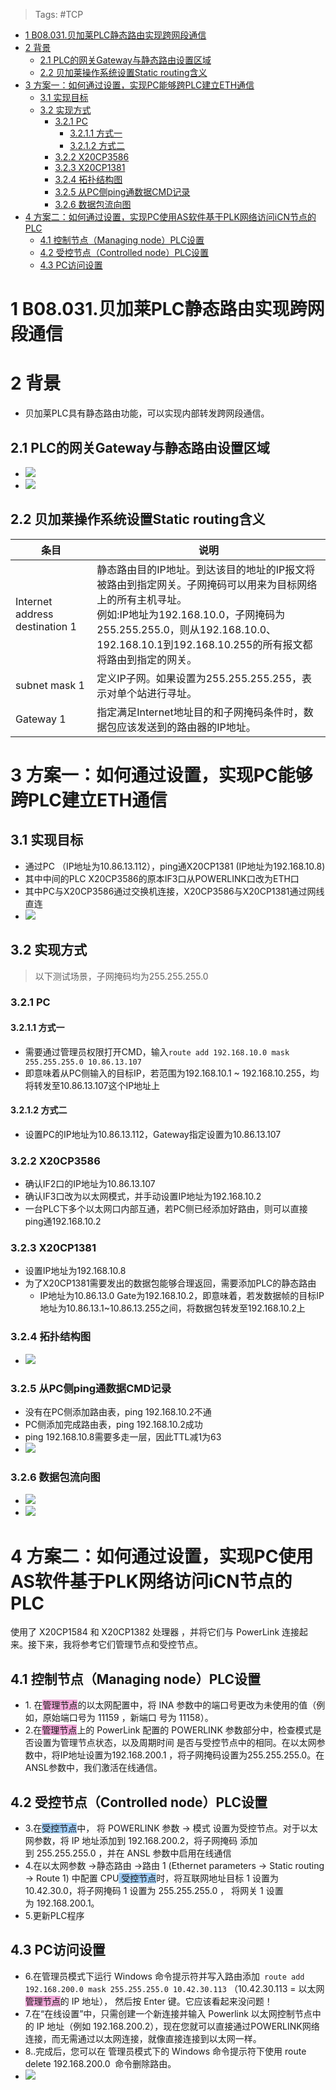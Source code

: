 > Tags: #TCP

- [1 B08.031.贝加莱PLC静态路由实现跨网段通信](#_1-b08031%E8%B4%9D%E5%8A%A0%E8%8E%B1plc%E9%9D%99%E6%80%81%E8%B7%AF%E7%94%B1%E5%AE%9E%E7%8E%B0%E8%B7%A8%E7%BD%91%E6%AE%B5%E9%80%9A%E4%BF%A1)
- [2 背景](#_2-%E8%83%8C%E6%99%AF)
	- [2.1 PLC的网关Gateway与静态路由设置区域](#_21-plc%E7%9A%84%E7%BD%91%E5%85%B3gateway%E4%B8%8E%E9%9D%99%E6%80%81%E8%B7%AF%E7%94%B1%E8%AE%BE%E7%BD%AE%E5%8C%BA%E5%9F%9F)
	- [2.2 贝加莱操作系统设置Static routing含义](#_22-%E8%B4%9D%E5%8A%A0%E8%8E%B1%E6%93%8D%E4%BD%9C%E7%B3%BB%E7%BB%9F%E8%AE%BE%E7%BD%AEstatic-routing%E5%90%AB%E4%B9%89)
- [3 方案一：如何通过设置，实现PC能够跨PLC建立ETH通信](#_3-%E6%96%B9%E6%A1%88%E4%B8%80%EF%BC%9A%E5%A6%82%E4%BD%95%E9%80%9A%E8%BF%87%E8%AE%BE%E7%BD%AE%EF%BC%8C%E5%AE%9E%E7%8E%B0pc%E8%83%BD%E5%A4%9F%E8%B7%A8plc%E5%BB%BA%E7%AB%8Beth%E9%80%9A%E4%BF%A1)
	- [3.1 实现目标](#_31-%E5%AE%9E%E7%8E%B0%E7%9B%AE%E6%A0%87)
	- [3.2 实现方式](#_32-%E5%AE%9E%E7%8E%B0%E6%96%B9%E5%BC%8F)
		- [3.2.1 PC](#_321-pc)
			- [3.2.1.1 方式一](#_3211-%E6%96%B9%E5%BC%8F%E4%B8%80)
			- [3.2.1.2 方式二](#_3212-%E6%96%B9%E5%BC%8F%E4%BA%8C)
		- [3.2.2 X20CP3586](#_322-x20cp3586)
		- [3.2.3 X20CP1381](#_323-x20cp1381)
		- [3.2.4 拓扑结构图](#_324-%E6%8B%93%E6%89%91%E7%BB%93%E6%9E%84%E5%9B%BE)
		- [3.2.5 从PC侧ping通数据CMD记录](#_325-%E4%BB%8Epc%E4%BE%A7ping%E9%80%9A%E6%95%B0%E6%8D%AEcmd%E8%AE%B0%E5%BD%95)
		- [3.2.6 数据包流向图](#_326-%E6%95%B0%E6%8D%AE%E5%8C%85%E6%B5%81%E5%90%91%E5%9B%BE)
- [4 方案二：如何通过设置，实现PC使用AS软件基于PLK网络访问iCN节点的PLC](#_4-%E6%96%B9%E6%A1%88%E4%BA%8C%EF%BC%9A%E5%A6%82%E4%BD%95%E9%80%9A%E8%BF%87%E8%AE%BE%E7%BD%AE%EF%BC%8C%E5%AE%9E%E7%8E%B0pc%E4%BD%BF%E7%94%A8as%E8%BD%AF%E4%BB%B6%E5%9F%BA%E4%BA%8Eplk%E7%BD%91%E7%BB%9C%E8%AE%BF%E9%97%AEicn%E8%8A%82%E7%82%B9%E7%9A%84plc)
	- [4.1 控制节点（Managing node）PLC设置](#_41-%E6%8E%A7%E5%88%B6%E8%8A%82%E7%82%B9%EF%BC%88managing-node%EF%BC%89plc%E8%AE%BE%E7%BD%AE)
	- [4.2 受控节点（Controlled node）PLC设置](#_42-%E5%8F%97%E6%8E%A7%E8%8A%82%E7%82%B9%EF%BC%88controlled-node%EF%BC%89plc%E8%AE%BE%E7%BD%AE)
	- [4.3 PC访问设置](#_43-pc%E8%AE%BF%E9%97%AE%E8%AE%BE%E7%BD%AE)

# 1 B08.031.贝加莱PLC静态路由实现跨网段通信

# 2 背景

- 贝加莱PLC具有静态路由功能，可以实现内部转发跨网段通信。

## 2.1 PLC的网关Gateway与静态路由设置区域

- ![](FILES/031贝加莱PLC静态路由实现跨网段通信/image-20240729142411009.png)
- ![](FILES/031贝加莱PLC静态路由实现跨网段通信/image-20230216155643470.png)

## 2.2 贝加莱操作系统设置Static routing含义

| 条目 | 说明 |
| --- | --- |
| Internet address destination 1   | 静态路由目的IP地址。到达该目的地址的IP报文将被路由到指定网关。子网掩码可以用来为目标网络上的所有主机寻址。<br> 例如:IP地址为192.168.10.0，子网掩码为255.255.255.0，则从192.168.10.0、192.168.10.1到192.168.10.255的所有报文都将路由到指定的网关。|
| subnet mask 1|  定义IP子网。如果设置为255.255.255.255，表示对单个站进行寻址。|
| Gateway 1| 指定满足Internet地址目的和子网掩码条件时，数据包应该发送到的路由器的IP地址。|

# 3 方案一：如何通过设置，实现PC能够跨PLC建立ETH通信

## 3.1 实现目标

- 通过PC （IP地址为10.86.13.112），ping通X20CP1381 (IP地址为192.168.10.8)
- 其中中间的PLC X20CP3586的原本IF3口从POWERLINK口改为ETH口
- 其中PC与X20CP3586通过交换机连接，X20CP3586与X20CP1381通过网线直连
- ![](FILES/031贝加莱PLC静态路由实现跨网段通信/image-20230216155431476.png)

## 3.2 实现方式

> 以下测试场景，子网掩码均为255.255.255.0

### 3.2.1 PC

#### 3.2.1.1 方式一

- 需要通过管理员权限打开CMD，输入`route add 192.168.10.0 mask 255.255.255.0 10.86.13.107`
- 即意味着从PC侧输入的目标IP，若范围为192.168.10.1 ~ 192.168.10.255，均将转发至10.86.13.107这个IP地址上

#### 3.2.1.2 方式二

- 设置PC的IP地址为10.86.13.112，Gateway指定设置为10.86.13.107

### 3.2.2 X20CP3586

- 确认IF2口的IP地址为10.86.13.107
- 确认IF3口改为以太网模式，并手动设置IP地址为192.168.10.2
- 一台PLC下多个以太网口内部互通，若PC侧已经添加好路由，则可以直接ping通192.168.10.2

### 3.2.3 X20CP1381

- 设置IP地址为192.168.10.8
- 为了X20CP1381需要发出的数据包能够合理返回，需要添加PLC的静态路由
    - IP地址为10.86.13.0 Gate为192.168.10.2，即意味着，若发数据帧的目标IP地址为10.86.13.1~10.86.13.255之间，将数据包转发至192.168.10.2上

### 3.2.4 拓扑结构图

- ![](FILES/031贝加莱PLC静态路由实现跨网段通信/image-20230216155749446.png)

### 3.2.5 从PC侧ping通数据CMD记录

- 没有在PC侧添加路由表，ping 192.168.10.2不通
- PC侧添加完成路由表，ping 192.168.10.2成功
- ping 192.168.10.8需要多走一层，因此TTL减1为63
- ![](FILES/031贝加莱PLC静态路由实现跨网段通信/image-20230216161605284.png)

### 3.2.6 数据包流向图

- ![](FILES/031贝加莱PLC静态路由实现跨网段通信/image-20230216174104152.png)
- ![](FILES/031贝加莱PLC静态路由实现跨网段通信/image-20230216174143078.png)

# 4 方案二：如何通过设置，实现PC使用AS软件基于PLK网络访问iCN节点的PLC

使用了 X20CP1584 和 X20CP1382 处理器 ，并将它们与 PowerLink 连接起来。接下来，我将参考它们管理节点和受控节点。

## 4.1 控制节点（Managing node）PLC设置

- 1. 在<span style="background:#F0A7D8">管理节点</span>的以太网配置中，将 INA 参数中的端口号更改为未使用的值（例如，原始端口号为 11159 ，新端口 号为 11158）。
- 2.在<span style="background:#F0A7D8">管理节点</span>上的 PowerLink 配置的 POWERLINK 参数部分中，检查模式是否设置为管理节点状态，以及周期时间 是否与受控节点中的相同。在以太网参数中，将IP地址设置为192.168.200.1 ，将子网掩码设置为255.255.255.0。在ANSL参数中，我们激活在线通信。

## 4.2 受控节点（Controlled node）PLC设置

- 3.在<span style="background:#A0CCF6">受控节点</span>中， 将 POWERLINK 参数 -> 模式 设置为受控节点。对于以太网参数，将 IP 地址添加到 192.168.200.2，将子网掩码 添加到 255.255.255.0 ，并在 ANSL 参数中启用在线通信
- 4.在以太网参数 ->静态路由 ->路由 1 (Ethernet parameters -> Static routing -> Route 1) 中配置 CPU<span style="background:#A0CCF6"> 受控节点</span>时，将互联网地址目标 1 设置为 10.42.30.0，将子网掩码 1 设置为 255.255.255.0 ， 将网关 1 设置为 192.168.200.1。
- 5.更新PLC程序

## 4.3 PC访问设置

- 6.在管理员模式下运行 Windows 命令提示符并写入路由添加` route add 192.168.200.0 mask 255.255.255.0 10.42.30.113` （10.42.30.113 = 以太网<span style="background:#F0A7D8">管理节点</span>的 IP 地址）， 然后按 Enter 键。它应该看起来没问题！
- 7.在“在线设置”中，只需创建一个新连接并输入 Powerlink 以太网控制节点中的 IP 地址（例如 192.168.200.2），现在您就可以直接通过POWERLINK网络连接，而无需通过以太网连接，就像直接连接到以太网一样。
- 8..完成后，您可以在 管理员模式下的 Windows 命令提示符下使用 route delete 192.168.200.0  命令删除路由。
- ![](FILES/031贝加莱PLC静态路由实现跨网段通信/image-20230216163357703.png)
